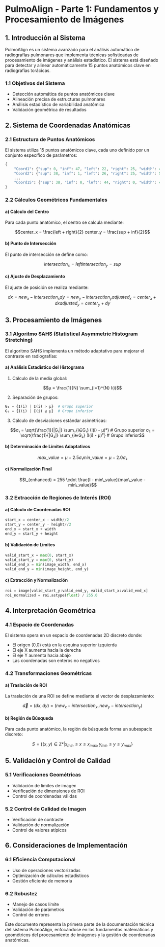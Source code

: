 # PulmoAlign - Parte 1: Fundamentos y Procesamiento de Imágenes

## 1. Introducción al Sistema

PulmoAlign es un sistema avanzado para el análisis automático de radiografías pulmonares que implementa técnicas sofisticadas de procesamiento de imágenes y análisis estadístico. El sistema está diseñado para detectar y alinear automáticamente 15 puntos anatómicos clave en radiografías torácicas.

### 1.1 Objetivos del Sistema
- Detección automática de puntos anatómicos clave
- Alineación precisa de estructuras pulmonares
- Análisis estadístico de variabilidad anatómica
- Validación geométrica de resultados

## 2. Sistema de Coordenadas Anatómicas

### 2.1 Estructura de Puntos Anatómicos
El sistema utiliza 15 puntos anatómicos clave, cada uno definido por un conjunto específico de parámetros:

```python
{
    "Coord1": {"sup": 0, "inf": 47, "left": 22, "right": 25, "width": 47, "height": 47},
    "Coord2": {"sup": 38, "inf": 1, "left": 26, "right": 25, "width": 51, "height": 39},
    ...
    "Coord15": {"sup": 38, "inf": 0, "left": 44, "right": 0, "width": 44, "height": 38}
}
```

### 2.2 Cálculos Geométricos Fundamentales

#### a) Cálculo del Centro
Para cada punto anatómico, el centro se calcula mediante:

```math
center_x = \frac{left + right}{2}
center_y = \frac{sup + inf}{2}
```

#### b) Punto de Intersección
El punto de intersección se define como:

```math
intersection_x = left
intersection_y = sup
```

#### c) Ajuste de Desplazamiento
El ajuste de posición se realiza mediante:

```math
dx = new_x - intersection_x
dy = new_y - intersection_y
adjusted_x = center_x + dx
adjusted_y = center_y + dy
```

## 3. Procesamiento de Imágenes

### 3.1 Algoritmo SAHS (Statistical Asymmetric Histogram Stretching)

El algoritmo SAHS implementa un método adaptativo para mejorar el contraste en radiografías:

#### a) Análisis Estadístico del Histograma
1. Cálculo de la media global:
```math
μ = \frac{1}{N} \sum_{i=1}^{N} I(i)
```

2. Separación de grupos:
```python
G₁ = {I(i) | I(i) > μ}  # Grupo superior
G₂ = {I(i) | I(i) ≤ μ}  # Grupo inferior
```

3. Cálculo de desviaciones estándar asimétricas:
```math
σ₁ = \sqrt{\frac{1}{|G₁|} \sum_{i∈G₁} (I(i) - μ)²}  # Grupo superior
σ₂ = \sqrt{\frac{1}{|G₂|} \sum_{i∈G₂} (I(i) - μ)²}  # Grupo inferior
```

#### b) Determinación de Límites Adaptativos
```math
max\_value = μ + 2.5σ₁
min\_value = μ - 2.0σ₂
```

#### c) Normalización Final
```math
I_{enhanced} = 255 \cdot \frac{I - min\_value}{max\_value - min\_value}
```

### 3.2 Extracción de Regiones de Interés (ROI)

#### a) Cálculo de Coordenadas ROI
```python
start_x = center_x - width//2
start_y = center_y - height//2
end_x = start_x + width
end_y = start_y + height
```

#### b) Validación de Límites
```python
valid_start_x = max(0, start_x)
valid_start_y = max(0, start_y)
valid_end_x = min(image_width, end_x)
valid_end_y = min(image_height, end_y)
```

#### c) Extracción y Normalización
```python
roi = image[valid_start_y:valid_end_y, valid_start_x:valid_end_x]
roi_normalized = roi.astype(float) / 255.0
```

## 4. Interpretación Geométrica

### 4.1 Espacio de Coordenadas
El sistema opera en un espacio de coordenadas 2D discreto donde:
- El origen (0,0) está en la esquina superior izquierda
- El eje X aumenta hacia la derecha
- El eje Y aumenta hacia abajo
- Las coordenadas son enteros no negativos

### 4.2 Transformaciones Geométricas

#### a) Traslación de ROI
La traslación de una ROI se define mediante el vector de desplazamiento:
```math
\vec{d} = (dx, dy) = (new_x - intersection_x, new_y - intersection_y)
```

#### b) Región de Búsqueda
Para cada punto anatómico, la región de búsqueda forma un subespacio discreto:
```math
S = \{(x,y) ∈ ℤ² | x_{min} ≤ x ≤ x_{max}, y_{min} ≤ y ≤ y_{max}\}
```

## 5. Validación y Control de Calidad

### 5.1 Verificaciones Geométricas
- Validación de límites de imagen
- Verificación de dimensiones de ROI
- Control de coordenadas válidas

### 5.2 Control de Calidad de Imagen
- Verificación de contraste
- Validación de normalización
- Control de valores atípicos

## 6. Consideraciones de Implementación

### 6.1 Eficiencia Computacional
- Uso de operaciones vectorizadas
- Optimización de cálculos estadísticos
- Gestión eficiente de memoria

### 6.2 Robustez
- Manejo de casos límite
- Validación de parámetros
- Control de errores

Este documento representa la primera parte de la documentación técnica del sistema PulmoAlign, enfocándose en los fundamentos matemáticos y geométricos del procesamiento de imágenes y la gestión de coordenadas anatómicas.
